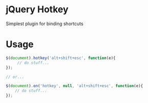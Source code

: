 jQuery Hotkey
=============

Simplest plugin for binding shortcuts


Usage
=====

```js
$(document).hotkey('alt+shift+esc', function(e){
     // do stuff...
});

// or...

$(document).on('hotkey', null, 'alt+shift+esc', function(e){
    // do stuff...
});
```